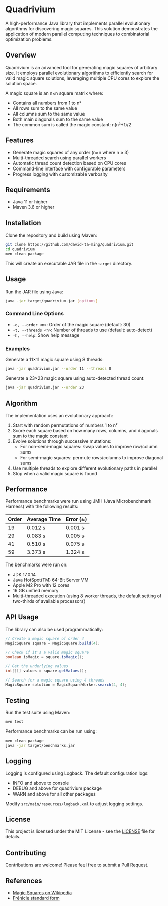 # Quadrivium

A high-performance Java library that implements parallel evolutionary algorithms for discovering magic squares. This solution demonstrates the application of modern parallel computing techniques to combinatorial optimization problems.

## Overview

Quadrivium is an advanced tool for generating magic squares of arbitrary size. It employs parallel evolutionary algorithms to efficiently search for valid magic square solutions, leveraging multiple CPU cores to explore the solution space.

A magic square is an n×n square matrix where:
- Contains all numbers from 1 to n²
- All rows sum to the same value
- All columns sum to the same value
- Both main diagonals sum to the same value
- The common sum is called the magic constant: n(n²+1)/2

## Features

- Generate magic squares of any order (n×n where n ≥ 3)
- Multi-threaded search using parallel workers
- Automatic thread count detection based on CPU cores
- Command-line interface with configurable parameters
- Progress logging with customizable verbosity

## Requirements

- Java 11 or higher
- Maven 3.6 or higher

## Installation

Clone the repository and build using Maven:

```bash
git clone https://github.com/david-ta-ming/quadrivium.git
cd quadrivium
mvn clean package
```

This will create an executable JAR file in the `target` directory.

## Usage

Run the JAR file using Java:

```bash
java -jar target/quadrivium.jar [options]
```

### Command Line Options

- `-o, --order <n>`: Order of the magic square (default: 30)
- `-t, --threads <n>`: Number of threads to use (default: auto-detect)
- `-h, --help`: Show help message

### Examples

Generate a 11×11 magic square using 8 threads:
```bash
java -jar quadrivium.jar --order 11 --threads 8
```

Generate a 23×23 magic square using auto-detected thread count:
```bash
java -jar quadrivium.jar --order 23
```

## Algorithm

The implementation uses an evolutionary approach:

1. Start with random permutations of numbers 1 to n²
2. Score each square based on how many rows, columns, and diagonals sum to the magic constant
3. Evolve solutions through successive mutations:
    - For non-semi-magic squares: swap values to improve row/column sums
    - For semi-magic squares: permute rows/columns to improve diagonal sums
4. Use multiple threads to explore different evolutionary paths in parallel
5. Stop when a valid magic square is found

## Performance

Performance benchmarks were run using JMH (Java Microbenchmark Harness) with the following results:

| Order | Average Time | Error (±) |
|-------|-------------|-----------|
| 19    | 0.012 s     | 0.001 s   |
| 29    | 0.083 s     | 0.005 s   |
| 41    | 0.510 s     | 0.075 s   |
| 59    | 3.373 s     | 1.324 s   |

The benchmarks were run on:
- JDK 17.0.14
- Java HotSpot(TM) 64-Bit Server VM
- Apple M2 Pro with 12 cores
- 16 GB unified memory
- Multi-threaded execution (using 8 worker threads, the default setting of two-thirds of available processors)

## API Usage

The library can also be used programmatically:

```java
// Create a magic square of order 4
MagicSquare square = MagicSquare.build(4);

// Check if it's a valid magic square
boolean isMagic = square.isMagic();

// Get the underlying values
int[][] values = square.getValues();

// Search for a magic square using 4 threads
MagicSquare solution = MagicSquareWorker.search(4, 4);
```

## Testing

Run the test suite using Maven:

```bash
mvn test
```

Performance benchmarks can be run using:

```bash
mvn clean package
java -jar target/benchmarks.jar
```

## Logging

Logging is configured using Logback. The default configuration logs:
- INFO and above to console
- DEBUG and above for quadrivium package
- WARN and above for all other packages

Modify `src/main/resources/logback.xml` to adjust logging settings.

## License

This project is licensed under the MIT License - see the [LICENSE](LICENSE) file for details.

## Contributing

Contributions are welcome! Please feel free to submit a Pull Request.

## References

- [Magic Squares on Wikipedia](https://en.wikipedia.org/wiki/Magic_square)
- [Frénicle standard form](https://en.wikipedia.org/wiki/Fr%C3%A9nicle_standard_form)